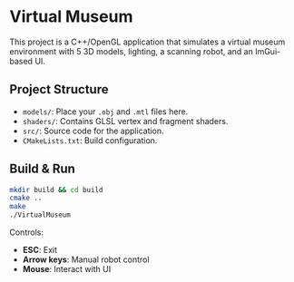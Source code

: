 # Virtual Museum

This project is a C++/OpenGL application that simulates a virtual museum environment with 5 3D models, lighting, a scanning robot, and an ImGui-based UI.

## Project Structure

- `models/`: Place your `.obj` and `.mtl` files here.
- `shaders/`: Contains GLSL vertex and fragment shaders.
- `src/`: Source code for the application.
- `CMakeLists.txt`: Build configuration.

## Build & Run

```bash
mkdir build && cd build
cmake ..
make
./VirtualMuseum
```

Controls:
- **ESC**: Exit
- **Arrow keys**: Manual robot control
- **Mouse**: Interact with UI
